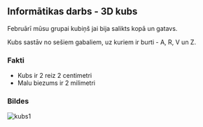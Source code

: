## Informātikas darbs - 3D kubs

Februārī mūsu grupai kubiņš jai bija salikts kopā un gatavs.

Kubs sastāv no sešiem gabaliem, uz kuriem ir burti - A, R, V un Z.

### Fakti
- Kubs ir 2 reiz 2 centimetri
- Malu biezums ir 2 milimetri

### Bildes

![kubs1](https://user-images.githubusercontent.com/61495750/81079246-ffecd980-8ef7-11ea-9ced-cb9fb6584370.jpeg)

